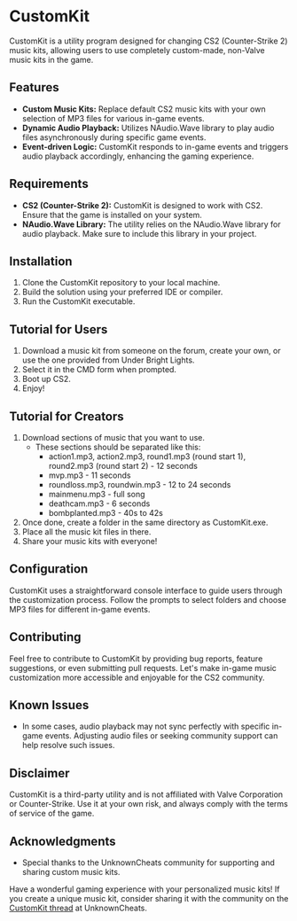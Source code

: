 # CustomKit

CustomKit is a utility program designed for changing CS2 (Counter-Strike 2) music kits, allowing users to use completely custom-made, non-Valve music kits in the game.

## Features

- **Custom Music Kits:** Replace default CS2 music kits with your own selection of MP3 files for various in-game events.
- **Dynamic Audio Playback:** Utilizes NAudio.Wave library to play audio files asynchronously during specific game events.
- **Event-driven Logic:** CustomKit responds to in-game events and triggers audio playback accordingly, enhancing the gaming experience.

## Requirements

- **CS2 (Counter-Strike 2):** CustomKit is designed to work with CS2. Ensure that the game is installed on your system.
- **NAudio.Wave Library:** The utility relies on the NAudio.Wave library for audio playback. Make sure to include this library in your project.

## Installation

1. Clone the CustomKit repository to your local machine.
2. Build the solution using your preferred IDE or compiler.
3. Run the CustomKit executable.

## Tutorial for Users

1. Download a music kit from someone on the forum, create your own, or use the one provided from Under Bright Lights.
2. Select it in the CMD form when prompted.
3. Boot up CS2.
4. Enjoy!

## Tutorial for Creators

1. Download sections of music that you want to use.
   - These sections should be separated like this:
     - action1.mp3, action2.mp3, round1.mp3 (round start 1), round2.mp3 (round start 2) - 12 seconds
     - mvp.mp3 - 11 seconds
     - roundloss.mp3, roundwin.mp3 - 12 to 24 seconds
     - mainmenu.mp3 - full song
     - deathcam.mp3 - 6 seconds
     - bombplanted.mp3 - 40s to 42s
2. Once done, create a folder in the same directory as CustomKit.exe.
3. Place all the music kit files in there.
4. Share your music kits with everyone!


## Configuration

CustomKit uses a straightforward console interface to guide users through the customization process. Follow the prompts to select folders and choose MP3 files for different in-game events.

## Contributing

Feel free to contribute to CustomKit by providing bug reports, feature suggestions, or even submitting pull requests. Let's make in-game music customization more accessible and enjoyable for the CS2 community.

## Known Issues

- In some cases, audio playback may not sync perfectly with specific in-game events. Adjusting audio files or seeking community support can help resolve such issues.

## Disclaimer

CustomKit is a third-party utility and is not affiliated with Valve Corporation or Counter-Strike. Use it at your own risk, and always comply with the terms of service of the game.

## Acknowledgments

- Special thanks to the UnknownCheats community for supporting and sharing custom music kits.

Have a wonderful gaming experience with your personalized music kits! If you create a unique music kit, consider sharing it with the community on the [CustomKit thread]([#](https://www.unknowncheats.me/forum/counter-strike-2-releases/625990-custom-kit-external-custom-music-kits-counter-strike-2-a.html)https://www.unknowncheats.me/forum/counter-strike-2-releases/625990-custom-kit-external-custom-music-kits-counter-strike-2-a.html) at UnknownCheats.
